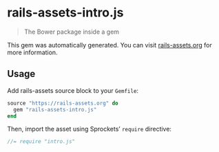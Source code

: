 # rails-assets-intro.js

> The Bower package inside a gem

This gem was automatically generated. You can visit [rails-assets.org](https://rails-assets.org) for more information.

## Usage

Add rails-assets source block to your `Gemfile`:

```ruby
source "https://rails-assets.org" do
  gem "rails-assets-intro.js"
end

```

Then, import the asset using Sprockets’ `require` directive:

```js
//= require "intro.js"
```
